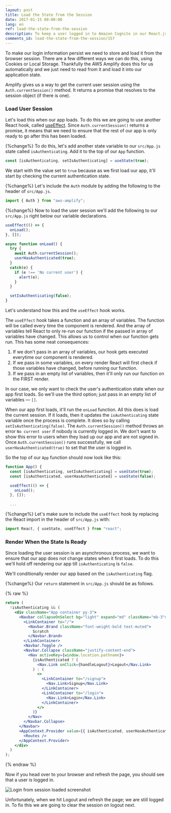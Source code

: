 ```yaml
---
layout: post
title: Load the State from the Session
date: 2017-01-15 00:00:00
lang: en
ref: load-the-state-from-the-session
description: To keep a user logged in to Amazon Cognito in our React.js app, we are going to load the user session in the App component state using a React Context. We load the session in componentDidMount using the AWS Amplify Auth.currentSession() method.
comments_id: load-the-state-from-the-session/157
---
```


To make our login information persist we need to store and load it from the browser session. There are a few different ways we can do this, using Cookies or Local Storage. Thankfully the AWS Amplify does this for us automatically and we just need to read from it and load it into our application state.

Amplify gives us a way to get the current user session using the `Auth.currentSession()` method. It returns a promise that resolves to the session object (if there is one).

### Load User Session

Let's load this when our app loads. To do this we are going to use another React hook, called [useEffect](https://reactjs.org/docs/hooks-effect.html). Since `Auth.currentSession()` returns a promise, it means that we need to ensure that the rest of our app is only ready to go after this has been loaded.

{%change%} To do this, let's add another state variable to our `src/App.js` state called `isAuthenticating`. Add it to the top of our `App` function.

``` javascript
const [isAuthenticating, setIsAuthenticating] = useState(true);
```

We start with the value set to `true` because as we first load our app, it'll start by checking the current authentication state.

{%change%} Let's include the `Auth` module by adding the following to the header of `src/App.js`.

``` javascript
import { Auth } from "aws-amplify";
```

{%change%} Now to load the user session we'll add the following to our `src/App.js` right below our variable declarations.

``` javascript
useEffect(() => {
  onLoad();
}, []);

async function onLoad() {
  try {
    await Auth.currentSession();
    userHasAuthenticated(true);
  }
  catch(e) {
    if (e !== 'No current user') {
      alert(e);
    }
  }

  setIsAuthenticating(false);
}
```

Let's understand how this and the `useEffect` hook works.

The `useEffect` hook takes a function and an array of variables. The function will be called every time the component is rendered. And the array of variables tell React to only re-run our function if the passed in array of variables have changed. This allows us to control when our function gets run. This has some neat consequences:

1. If we don't pass in an array of variables, our hook gets executed everytime our component is rendered.
2. If we pass in some variables, on every render React will first check if those variables have changed, before running our function.
3. If we pass in an empty list of variables, then it'll only run our function on the FIRST render.

In our case, we only want to check the user's authentication state when our app first loads. So we'll use the third option; just pass in an empty list of variables — `[]`.

When our app first loads, it'll run the `onLoad` function. All this does is load the current session. If it loads, then it updates the `isAuthenticating` state variable once the process is complete. It does so by calling `setIsAuthenticating(false)`. The `Auth.currentSession()` method throws an error `No current user` if nobody is currently logged in. We don't want to show this error to users when they load up our app and are not signed in. Once `Auth.currentSession()` runs successfully, we call `userHasAuthenticated(true)` to set that the user is logged in.

So the top of our `App` function should now look like this:

``` javascript
function App() {
  const [isAuthenticating, setIsAuthenticating] = useState(true);
  const [isAuthenticated, userHasAuthenticated] = useState(false);

  useEffect(() => {
    onLoad();
  }, []);

  ...
```

{%change%} Let's make sure to include the `useEffect` hook by replacing the React import in the header of `src/App.js` with:

``` javascript
import React, { useState, useEffect } from "react";
```

### Render When the State Is Ready

Since loading the user session is an asynchronous process, we want to ensure that our app does not change states when it first loads. To do this we'll hold off rendering our app till `isAuthenticating` is `false`.

We'll conditionally render our app based on the `isAuthenticating` flag.

{%change%} Our `return` statement in `src/App.js` should be as follows.

{% raw %}
``` jsx
return (
  !isAuthenticating && (
    <div className="App container py-3">
      <Navbar collapseOnSelect bg="light" expand="md" className="mb-3">
        <LinkContainer to="/">
          <Navbar.Brand className="font-weight-bold text-muted">
            Scratch
          </Navbar.Brand>
        </LinkContainer>
        <Navbar.Toggle />
        <Navbar.Collapse className="justify-content-end">
          <Nav activeKey={window.location.pathname}>
            {isAuthenticated ? (
              <Nav.Link onClick={handleLogout}>Logout</Nav.Link>
            ) : (
              <>
                <LinkContainer to="/signup">
                  <Nav.Link>Signup</Nav.Link>
                </LinkContainer>
                <LinkContainer to="/login">
                  <Nav.Link>Login</Nav.Link>
                </LinkContainer>
              </>
            )}
          </Nav>
        </Navbar.Collapse>
      </Navbar>
      <AppContext.Provider value={{ isAuthenticated, userHasAuthenticated }}>
        <Routes />
      </AppContext.Provider>
    </div>
  )
);
```
{% endraw %}

Now if you head over to your browser and refresh the page, you should see that a user is logged in.

![Login from session loaded screenshot](/assets/login-from-session-loaded.png)

Unfortunately, when we hit Logout and refresh the page; we are still logged in. To fix this we are going to clear the session on logout next.
